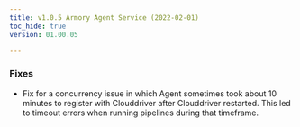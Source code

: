 ```yaml
---
title: v1.0.5 Armory Agent Service (2022-02-01)
toc_hide: true
version: 01.00.05

---
```


### Fixes
* Fix for a concurrency issue in which Agent sometimes took about 10 minutes to register with Clouddriver after Clouddriver restarted. This led to timeout errors when running pipelines during that timeframe.
